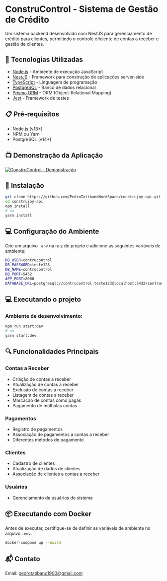 # ConstruControl - Sistema de Gestão de Crédito

Um sistema backend desenvolvido com NestJS para gerenciamento de crédito para clientes, permitindo o controle eficiente de contas a receber e gestão de clientes.

## 🚀 Tecnologias Utilizadas

- [Node.js](https://nodejs.org/) - Ambiente de execução JavaScript
- [NestJS](https://nestjs.com/) - Framework para construção de aplicações server-side
- [TypeScript](https://www.typescriptlang.org/) - Linguagem de programação
- [PostgreSQL](https://www.postgresql.org/) - Banco de dados relacional
- [Prisma ORM](https://www.prisma.io/) - ORM (Object-Relational Mapping)
- [Jest](https://jestjs.io/) - Framework de testes

## 📋 Pré-requisitos

- Node.js (v18+)
- NPM ou Yarn
- PostgreSQL (v14+)

## 📺 Demonstração da Aplicação

[![ConstruControl - Demonstração](https://img.youtube.com/vi/lAqAmuZaTus/0.jpg)](https://www.youtube.com/watch?v=lAqAmuZaTus)

## 🔧 Instalação

```sh
git clone https://github.com/PedroTatibanoWorkSpace/construjoy-api.git
cd construjoy-api
npm install
# ou
yarn install
```

## 💻 Configuração do Ambiente

Crie um arquivo `.env` na raiz do projeto e adicione as seguintes variáveis de ambiente:

```sh
DB_USER=contrucontrol
DB_PASSWORD=teste123
DB_NAME=contrucontrol
DB_PORT=5432
APP_PORT=8000
DATABASE_URL=postgresql://contrucontrol:teste123@localhost:5432/contrucontrol
```

## 💻 Executando o projeto

### Ambiente de desenvolvimento:

```sh
npm run start:dev
# ou
yarn start:dev
```

## 🔍 Funcionalidades Principais

### Contas a Receber

- Criação de contas a receber
- Atualização de contas a receber
- Exclusão de contas a receber
- Listagem de contas a receber
- Marcação de contas como pagas
- Pagamento de múltiplas contas

### Pagamentos

- Registro de pagamentos
- Associação de pagamentos a contas a receber
- Diferentes métodos de pagamento

### Clientes

- Cadastro de clientes
- Atualização de dados de clientes
- Associação de clientes a contas a receber

### Usuários

- Gerenciamento de usuários do sistema

## 📦 Executando com Docker

Antes de executar, certifique-se de definir as variáveis de ambiente no arquivo `.env`.

```sh
docker-compose up --build
```

## 📬 Contato

Email: pedrotatibano1900@gmail.com

